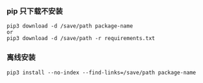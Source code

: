 ### pip 只下载不安装
```
pip3 download -d /save/path package-name
or
pip3 download -d /save/path -r requirements.txt
```

### 离线安装
```
pip3 install --no-index --find-links=/save/path package-name
```